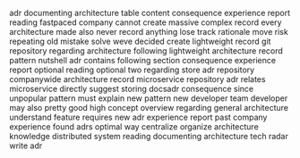 adr documenting architecture table content consequence experience report reading fastpaced company cannot create massive complex record every architecture made also never record anything lose track rationale move risk repeating old mistake solve weve decided create lightweight record git repository regarding architecture following lightweight architecture record pattern nutshell adr contains following section consequence experience report optional reading optional two regarding store adr repository companywide architecture record microservice repository adr relates microservice directly suggest storing docsadr consequence since unpopular pattern must explain new pattern new developer team developer may also pretty good high concept overview regarding general architecture understand feature requires new adr experience report past company experience found adrs optimal way centralize organize architecture knowledge distributed system reading documenting architecture tech radar write adr